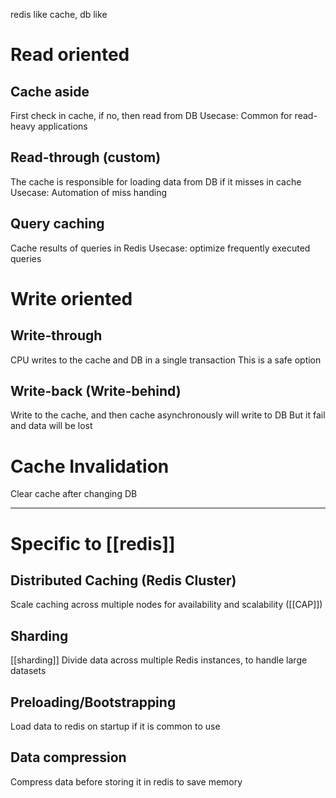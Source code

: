 redis like cache, db like 

# Read oriented
## Cache aside
First check in cache, if no, then read from DB
Usecase: Common for read-heavy applications

## Read-through (custom)
The cache is responsible for loading data from DB if it misses in cache
Usecase: Automation of miss handing

## Query caching
Cache results of queries in Redis
Usecase: optimize frequently executed queries


# Write oriented
## Write-through
CPU writes to the cache and DB in a single transaction
This is a safe option

## Write-back (Write-behind)
Write to the cache, and then cache asynchronously will write to DB
But it fail and data will be lost

# Cache Invalidation
Clear cache after changing DB

---
# Specific to [[redis]]
## Distributed Caching (Redis Cluster)
Scale caching across multiple nodes for availability and scalability ([[CAP]])

## Sharding
[[sharding]]
Divide data across multiple Redis instances, to handle large datasets

## Preloading/Bootstrapping
Load data to redis on startup if it is common to use

## Data compression
Compress data before storing it in redis to save memory
